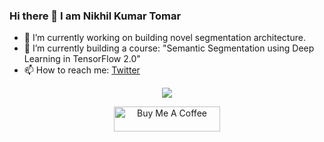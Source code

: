 ### Hi there 👋 I am Nikhil Kumar Tomar

- 🔭 I’m currently working on building novel segmentation architecture.
- 🌱 I’m currently building a course: "Semantic Segmentation using Deep Learning in TensorFlow 2.0"
- 📫 How to reach me: [Twitter](https://twitter.com/Nikhilroxtomar)

<p align="center">
<img src="https://github-readme-stats.vercel.app/api?username=nikhilroxtomar&show_icons=true&theme=radical">
</p>
  
<p align="center">
<a href="https://www.buymeacoffee.com/nikhilroxtomar" target="_blank"><img src="https://cdn.buymeacoffee.com/buttons/default-red.png" alt="Buy Me A Coffee" height="40" width="170" ></a>
</p>


